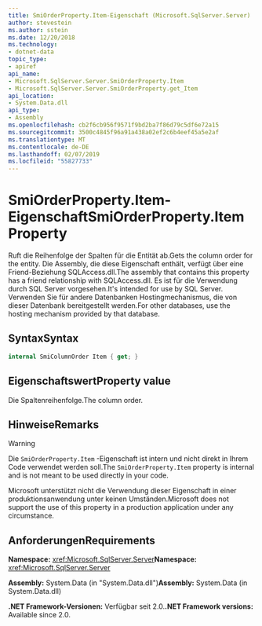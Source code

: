 ```yaml
---
title: SmiOrderProperty.Item-Eigenschaft (Microsoft.SqlServer.Server)
author: stevestein
ms.author: sstein
ms.date: 12/20/2018
ms.technology:
- dotnet-data
topic_type:
- apiref
api_name:
- Microsoft.SqlServer.Server.SmiOrderProperty.Item
- Microsoft.SqlServer.Server.SmiOrderProperty.get_Item
api_location:
- System.Data.dll
api_type:
- Assembly
ms.openlocfilehash: cb2f6cb956f9571f9bd2ba7f86d79c5df6e72a15
ms.sourcegitcommit: 3500c4845f96a91a438a02ef2c6b4eef45a5e2af
ms.translationtype: MT
ms.contentlocale: de-DE
ms.lasthandoff: 02/07/2019
ms.locfileid: "55827733"
---
```

# <a name="smiorderpropertyitem-property"></a><span data-ttu-id="f40cd-102">SmiOrderProperty.Item-Eigenschaft</span><span class="sxs-lookup"><span data-stu-id="f40cd-102">SmiOrderProperty.Item Property</span></span>

<span data-ttu-id="f40cd-103">Ruft die Reihenfolge der Spalten für die Entität ab.</span><span class="sxs-lookup"><span data-stu-id="f40cd-103">Gets the column order for the entity.</span></span> <span data-ttu-id="f40cd-104">Die Assembly, die diese Eigenschaft enthält, verfügt über eine Friend-Beziehung SQLAccess.dll.</span><span class="sxs-lookup"><span data-stu-id="f40cd-104">The assembly that contains this property has a friend relationship with SQLAccess.dll.</span></span> <span data-ttu-id="f40cd-105">Es ist für die Verwendung durch SQL Server vorgesehen.</span><span class="sxs-lookup"><span data-stu-id="f40cd-105">It's intended for use by SQL Server.</span></span> <span data-ttu-id="f40cd-106">Verwenden Sie für andere Datenbanken Hostingmechanismus, die von dieser Datenbank bereitgestellt werden.</span><span class="sxs-lookup"><span data-stu-id="f40cd-106">For other databases, use the hosting mechanism provided by that database.</span></span>

## <a name="syntax"></a><span data-ttu-id="f40cd-107">Syntax</span><span class="sxs-lookup"><span data-stu-id="f40cd-107">Syntax</span></span>

```csharp
internal SmiColumnOrder Item { get; }
```

## <a name="property-value"></a><span data-ttu-id="f40cd-108">Eigenschaftswert</span><span class="sxs-lookup"><span data-stu-id="f40cd-108">Property value</span></span>

<span data-ttu-id="f40cd-109">Die Spaltenreihenfolge.</span><span class="sxs-lookup"><span data-stu-id="f40cd-109">The column order.</span></span>

## <a name="remarks"></a><span data-ttu-id="f40cd-110">Hinweise</span><span class="sxs-lookup"><span data-stu-id="f40cd-110">Remarks</span></span>

> [!WARNING]
> <span data-ttu-id="f40cd-111">Die `SmiOrderProperty.Item` -Eigenschaft ist intern und nicht direkt in Ihrem Code verwendet werden soll.</span><span class="sxs-lookup"><span data-stu-id="f40cd-111">The `SmiOrderProperty.Item` property is internal and is not meant to be used directly in your code.</span></span>
>
> <span data-ttu-id="f40cd-112">Microsoft unterstützt nicht die Verwendung dieser Eigenschaft in einer produktionsanwendung unter keinen Umständen.</span><span class="sxs-lookup"><span data-stu-id="f40cd-112">Microsoft does not support the use of this property in a production application under any circumstance.</span></span>

## <a name="requirements"></a><span data-ttu-id="f40cd-113">Anforderungen</span><span class="sxs-lookup"><span data-stu-id="f40cd-113">Requirements</span></span>

<span data-ttu-id="f40cd-114">**Namespace:** <xref:Microsoft.SqlServer.Server></span><span class="sxs-lookup"><span data-stu-id="f40cd-114">**Namespace:** <xref:Microsoft.SqlServer.Server></span></span>

<span data-ttu-id="f40cd-115">**Assembly:** System.Data (in "System.Data.dll")</span><span class="sxs-lookup"><span data-stu-id="f40cd-115">**Assembly:** System.Data (in System.Data.dll)</span></span>

<span data-ttu-id="f40cd-116">**.NET Framework-Versionen:** Verfügbar seit 2.0.</span><span class="sxs-lookup"><span data-stu-id="f40cd-116">**.NET Framework versions:** Available since 2.0.</span></span>